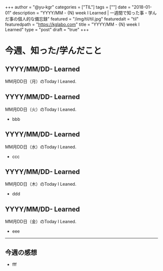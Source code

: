 +++
author = "@yu-kgr"
categories = ["TIL"]
tags = [""]
date = "2018-01-01"
description = "YYYY/MM - {N} week I Learned | 一週間で知った事・学んだ事の個人的な備忘録"
featured = "/img/til/til.jpg"
featuredalt = "til"
featuredpath = "https://kglabo.com"
title = "YYYY/MM - {N} week I Learned"
type = "post"
draft = "true"
+++

# 今週、知った/学んだこと

## YYYY/MM/DD- Learned

MM月DD日（月）のToday I Leaned.

## YYYY/MM/DD- Learned

MM月DD日（火）のToday I Leaned.

- bbb

## YYYY/MM/DD- Learned

MM月DD日（水）のToday I Leaned.

- ccc

## YYYY/MM/DD- Learned

MM月DD日（木）のToday I Leaned.

- ddd

## YYYY/MM/DD- Learned

MM月DD日（金）のToday I Leaned.

- eee

---

## 今週の感想

- fff
